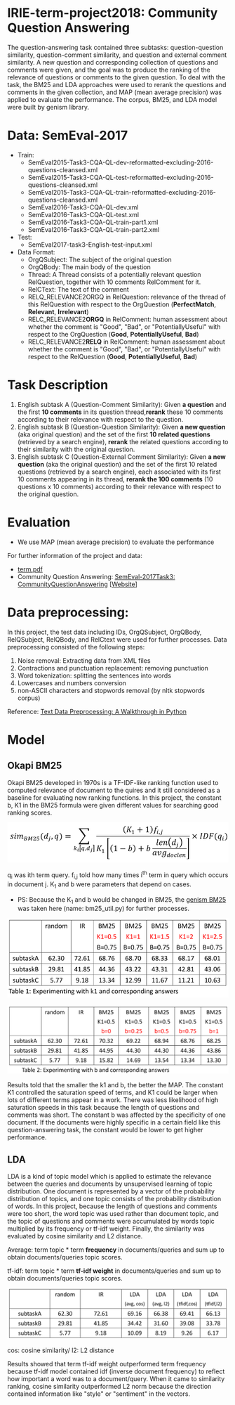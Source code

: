 # IRIE-term-project2018: Community Question Answering

The question-answering task contained three subtasks: question-question similarity, question-comment similarity, and question and external comment similarity. A new question and corresponding collection of questions and comments were given, and the goal was to produce the ranking of the relevance of questions or comments to the given question. To deal with the task, the BM25 and LDA approaches were used to rerank the questions and comments in the given collection, and MAP (mean average precision) was applied to evaluate the performance. The corpus, BM25, and LDA model were built by genism library.


# Data: SemEval-2017


 * Train:
    * SemEval2015-Task3-CQA-QL-dev-reformatted-excluding-2016-questions-cleansed.xml
    * SemEval2015-Task3-CQA-QL-test-reformatted-excluding-2016-questions-cleansed.xml
    * SemEval2015-Task3-CQA-QL-train-reformatted-excluding-2016-questions-cleansed.xml
    * SemEval2016-Task3-CQA-QL-dev.xml
    * SemEval2016-Task3-CQA-QL-test.xml
    * SemEval2016-Task3-CQA-QL-train-part1.xml
    * SemEval2016-Task3-CQA-QL-train-part2.xml
 * Test: 
     * SemEval2017-task3-English-test-input.xml
 * Data Format:
    * OrgQSubject: The subject of the original question
    * OrgQBody: The main body of the question
    * Thread: A Thread consists of a potentially relevant question RelQuestion, together with 10 comments RelComment for it.
    * RelCText: The text of the comment
    * RELQ_RELEVANCE2ORGQ in RelQuestion:  relevance of the thread of this RelQuestion with respect to the OrgQuestion (**PerfectMatch**, **Relevant**, **Irrelevant**)
    * RELC_RELEVANCE2**ORGQ** in RelComment:  human assessment about whether the comment is "Good", "Bad", or "PotentiallyUseful" with respect to the OrgQuestion (**Good**, **PotentiallyUseful**, **Bad**)
    * RELC_RELEVANCE2**RELQ** in RelComment: human assessment about whether the comment is "Good", "Bad", or "PotentiallyUseful" with respect to the RelQuestion (**Good**, **PotentiallyUseful**, **Bad**)


# Task Description
 1. English subtask A (Question-Comment Similarity): 
Given **a question** and the first **10 comments** in its question thread,**rerank** these 10 comments according to their relevance with respect to the question.
 2. English subtask B (Question-Question Similarity):
Given **a new question** (aka original question) and the set of the first **10 related questions** (retrieved by a search engine), **rerank** the related questions according to their similarity with the original question.
3. English subtask C (Question-External Comment Similarity):
Given **a new question** (aka the original question) and the set of the first 10 related questions (retrieved by a search engine), each associated with its first 10 comments appearing in its thread, **rerank the 100 comments** (10 questions x 10 comments) according to their relevance with respect to the original question.

# Evaluation
 *  We use MAP (mean average precision) to evaluate the performance

For further information of the project and data: 
- [term.pdf](https://github.com/lilinmail0523/IRIE-term-project2018/blob/master/term.pdf)
- Community Question Answering: [SemEval-2017Task3: CommunityQuestionAnswering](https://www.aclweb.org/anthology/S17-2003.pdf) [[Website](http://alt.qcri.org/semeval2017/task3/)]

# Data preprocessing:

In this project, the test data including IDs, OrgQSubject, OrgQBody, RelQSubject, RelQBody, and RelCtext were used for further processes. Data preprocessing consisted of the following steps:
1. Noise removal: Extracting data from XML files
2. Contractions and punctuation replacement: removing punctuation
3. Word tokenization: splitting the sentences into words
4. Lowercases and numbers conversion
5. non-ASCII characters and stopwords removal (by nltk stopwords corpus)

Reference: [Text Data Preprocessing: A Walkthrough in Python](https://www.kdnuggets.com/2018/03/text-data-preprocessing-walkthrough-python.html)

# Model

## Okapi BM25

Okapi BM25 developed in 1970s is a TF-IDF-like ranking function used to computed relevance of document to the quires and it still considered as a baseline for evaluating new ranking functions. In this project, the constant b, K1 in the BM25 formula were given different values for searching good ranking scores.


![BM25 formula](https://github.com/lilinmail0523/IRIE-term-project2018/blob/master/image/BM25.png)

q<sub>i</sub> was ith term query. f<sub>i,j</sub> told how many times i<sup>th</sup> term in query which occurs in document j. K<sub>1</sub> and b were parameters that depend on cases.

* PS: Because the K<sub>1</sub> and b would be changed in BM25, the [genism BM25](https://github.com/RaRe-Technologies/gensim/blob/develop/gensim/summarization/bm25.py) was taken here (name: bm25_util.py) for further processes.  

![BM25 result K1](https://github.com/lilinmail0523/IRIE-term-project2018/blob/master/image/BM25ResultK1.png)

![BM25 result b](https://github.com/lilinmail0523/IRIE-term-project2018/blob/master/image/BM25Resultb.png)

Results told that the smaller the k1 and b, the better the MAP. The constant K1 controlled the saturation speed of terms, and K1 could be larger when lots of different terms appear in a work. There was less likelihood of high saturation speeds in this task because the length of questions and comments was short. The constant b was affected by the specificity of one document. If the documents were highly specific in a certain field like this question-answering task, the constant would be lower to get higher performance. 


## LDA

LDA is a kind of topic model which is applied to estimate the relevance between the queries and documents by unsupervised learning of topic distribution. One document is represented by a vector of the probability distribution of topics, and one topic consists of the probability distribution of words. In this project, because the length of questions and comments were too short, the word topic was used rather than document topic, and the topic of questions and comments were accumulated by words topic multiplied by its frequency or tf-idf weight. Finally, the similarity was evaluated by cosine similarity and L2 distance. 

Average: term topic * term **frequency** in documents/queries and sum up to obtain documents/queries topic scores.

tf-idf: term topic * term **tf-idf weight** in documents/queries and sum up to obtain documents/queries topic scores.

![LDA result b](https://github.com/lilinmail0523/IRIE-term-project2018/blob/master/image/LDAResult.png)

cos: cosine similarity/ l2: L2 distance

Results showed that term tf-idf weight outperformed term frequency because tf-idf model contained idf (inverse document frequency) to reflect how important a word was to a document/query. When it came to similarity ranking, cosine similarity outperformed L2 norm because the direction contained information like "style" or "sentiment" in the vectors.
